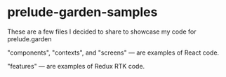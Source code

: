 # prelude-garden-samples
These are a few files I decided to share to showcase my code for prelude.garden

"components", "contexts", and "screens" — are examples of React code.

"features" — are examples of Redux RTK code.
